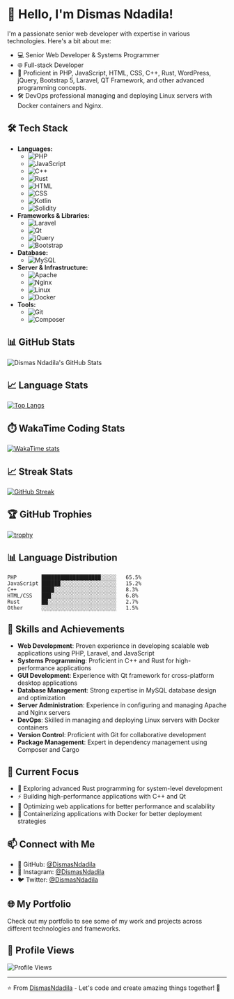 # 👋 Hello, I'm Dismas Ndadila!
I'm a passionate senior web developer with expertise in various technologies. Here's a bit about me:
- 💻 Senior Web Developer & Systems Programmer
- 🌐 Full-stack Developer
- 🚀 Proficient in PHP, JavaScript, HTML, CSS, C++, Rust, WordPress, jQuery, Bootstrap 5, Laravel, QT Framework, and other advanced programming concepts.
- 🛠️ DevOps professional managing and deploying Linux servers with Docker containers and Nginx.

## 🛠️ Tech Stack
- **Languages:** 
  - ![PHP](https://img.shields.io/badge/-PHP-777BB4?logo=php&logoColor=white)
  - ![JavaScript](https://img.shields.io/badge/-JavaScript-F7DF1E?logo=javascript&logoColor=black)
  - ![C++](https://img.shields.io/badge/-C++-00599C?logo=c%2B%2B&logoColor=white)
  - ![Rust](https://img.shields.io/badge/-Rust-000000?logo=rust&logoColor=white)
  - ![HTML](https://img.shields.io/badge/-HTML5-E34F26?logo=html5&logoColor=white)
  - ![CSS](https://img.shields.io/badge/-CSS3-1572B6?logo=css3&logoColor=white)
  - ![Kotlin](https://img.shields.io/badge/-Kotlin-0095D5?logo=kotlin&logoColor=white)
  - ![Solidity](https://img.shields.io/badge/-Solidity-363636?logo=solidity&logoColor=white)
- **Frameworks & Libraries:** 
  - ![Laravel](https://img.shields.io/badge/-Laravel-FF2D20?logo=laravel&logoColor=white)
  - ![Qt](https://img.shields.io/badge/-Qt-41CD52?logo=qt&logoColor=white)
  - ![jQuery](https://img.shields.io/badge/-jQuery-0769AD?logo=jquery&logoColor=white)
  - ![Bootstrap](https://img.shields.io/badge/-Bootstrap-7952B3?logo=bootstrap&logoColor=white)
- **Database:** 
  - ![MySQL](https://img.shields.io/badge/-MySQL-4479A1?logo=mysql&logoColor=white)
- **Server & Infrastructure:** 
  - ![Apache](https://img.shields.io/badge/-Apache-D22128?logo=apache&logoColor=white)
  - ![Nginx](https://img.shields.io/badge/-Nginx-269539?logo=nginx&logoColor=white)
  - ![Linux](https://img.shields.io/badge/-Linux-FCC624?logo=linux&logoColor=black)
  - ![Docker](https://img.shields.io/badge/-Docker-2496ED?logo=docker&logoColor=white)
- **Tools:** 
  - ![Git](https://img.shields.io/badge/-Git-F05032?logo=git&logoColor=white)
  - ![Composer](https://img.shields.io/badge/-Composer-885630?logo=composer&logoColor=white)

## 📊 GitHub Stats
![Dismas Ndadila's GitHub Stats](https://github-readme-stats.vercel.app/api?username=DismasNdadila&show_icons=true&theme=radical)

## 📈 Language Stats
[![Top Langs](https://github-readme-stats.vercel.app/api/top-langs/?username=DismasNdadila&layout=compact&theme=radical)](https://github.com/anuraghazra/github-readme-stats)

## ⏱️ WakaTime Coding Stats
[![WakaTime stats](https://github-readme-stats.vercel.app/api/wakatime?username=@DismasNdadila&api_key=waka_b666feb2-c79e-46eb-818b-952c53dfd6d8&theme=radical)](https://github.com/anuraghazra/github-readme-stats)

## 📈 Streak Stats
[![GitHub Streak](https://streak-stats.demolab.com/?user=DismasNdadila&theme=dark)](https://git.io/streak-stats)

## 🏆 GitHub Trophies
[![trophy](https://github-profile-trophy.vercel.app/?username=DismasNdadila&theme=onedark)](https://github.com/ryo-ma/github-profile-trophy)

## 📊 Language Distribution
```
PHP        ███████████████████░░░░░   65.5%
JavaScript ██████░░░░░░░░░░░░░░░░░░   15.2%
C++        ████░░░░░░░░░░░░░░░░░░░░   8.3%
HTML/CSS   ███░░░░░░░░░░░░░░░░░░░░░   6.8%
Rust       ██░░░░░░░░░░░░░░░░░░░░░░   2.7%
Other      ░░░░░░░░░░░░░░░░░░░░░░░░   1.5%
```

## 🚀 Skills and Achievements
- **Web Development**: Proven experience in developing scalable web applications using PHP, Laravel, and JavaScript
- **Systems Programming**: Proficient in C++ and Rust for high-performance applications
- **GUI Development**: Experience with Qt framework for cross-platform desktop applications
- **Database Management**: Strong expertise in MySQL database design and optimization
- **Server Administration**: Experience in configuring and managing Apache and Nginx servers
- **DevOps**: Skilled in managing and deploying Linux servers with Docker containers
- **Version Control**: Proficient with Git for collaborative development
- **Package Management**: Expert in dependency management using Composer and Cargo

## 🌱 Current Focus
- 🦀 Exploring advanced Rust programming for system-level development
- ⚡ Building high-performance applications with C++ and Qt
- 🔧 Optimizing web applications for better performance and scalability
- 🐳 Containerizing applications with Docker for better deployment strategies

## 📫 Connect with Me
- 🐙 GitHub: [@DismasNdadila](https://github.com/DismasNdadila)
- 📸 Instagram: [@DismasNdadila](https://www.instagram.com/DismasNdadila/)
- 🐦 Twitter: [@DismasNdadila](https://twitter.com/DismasNdadila)

## 🌐 My Portfolio
Check out my portfolio to see some of my work and projects across different technologies and frameworks.

## 📌 Profile Views
![Profile Views](https://komarev.com/ghpvc/?username=DismasNdadila&color=brightgreen)

---
⭐️ From [DismasNdadila](https://github.com/DismasNdadila) - Let's code and create amazing things together! 🚀

